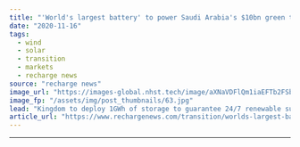 ```yaml
---
title: "'World's largest battery' to power Saudi Arabia's $10bn green tourism mega-resort"
date: "2020-11-16"
tags: 
  - wind
  - solar
  - transition
  - markets
  - recharge news
source: "recharge news"
image_url: "https://images-global.nhst.tech/image/aXNaVDFlQm1iaEFTb2FSbW9qVVBOVkc1Ujg2SzBrUGg4NGFScjAvZllUOD0=/nhst/binary/8119ef915807c2da75e51ddf65f7e66e"
image_fp: "/assets/img/post_thumbnails/63.jpg"
lead: "Kingdom to deploy 1GWh of storage to guarantee 24/7 renewable supplies to vast Red Sea Project"
article_url: "https://www.rechargenews.com/transition/worlds-largest-battery-to-power-saudi-arabias-10bn-green-tourism-mega-resort/2-1-913377"
---
```


---
